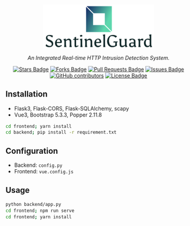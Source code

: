<p align="center">
  <img src="./frontend/src/assets/logo-font2.png" alt="logo" style="width:300px; height: auto">
</p>
<p align="center"><i>An Integrated Real-time HTTP Intrusion Detection System.</i></p>
<div align="center">
  <a href="https://github.com/zhsh9/SentinelGuard/stargazers"><img src="https://img.shields.io/github/stars/zhsh9/SentinelGuard" alt="Stars Badge"/></a>
<a href="https://github.com/zhsh9/SentinelGuard/network/members"><img src="https://img.shields.io/github/forks/zhsh9/SentinelGuard" alt="Forks Badge"/></a>
<a href="https://github.com/zhsh9/SentinelGuard/pulls"><img src="https://img.shields.io/github/issues-pr/zhsh9/SentinelGuard" alt="Pull Requests Badge"/></a>
<a href="https://github.com/zhsh9/SentinelGuard/issues"><img src="https://img.shields.io/github/issues/zhsh9/SentinelGuard" alt="Issues Badge"/></a>
<a href="https://github.com/zhsh9/SentinelGuard/graphs/contributors"><img alt="GitHub contributors" src="https://img.shields.io/github/contributors/zhsh9/SentinelGuard?color=2b9348"></a>
<a href="https://github.com/zhsh9/SentinelGuard/blob/master/LICENSE"><img src="https://img.shields.io/github/license/zhsh9/SentinelGuard?color=2b9348" alt="License Badge"/></a>
</div>

## Installation

- Flask3, Flask-CORS, Flask-SQLAlchemy, scapy
- Vue3, Bootstrap 5.3.3, Popper 2.11.8

```bash
cd frontend; yarn install
cd backend; pip install -r requirement.txt
```

## Configuration

- Backend: `config.py`
- Frontend: `vue.config.js`

## Usage

```bash
python backend/app.py
cd frontend; npm run serve
cd frontend; yarn install
```